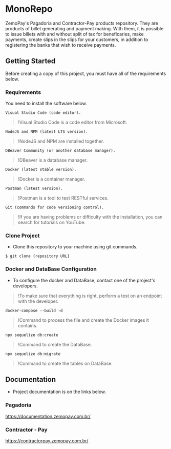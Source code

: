 # MonoRepo

ZemoPay's Pagadoria and Contractor-Pay products repository. They are products of billet generating and payment making. With them, it is possible to issue billets with and without split of tax for beneficaries, make payments, create slips in the slips for your customers, in addition to registering the banks that wish to receive payments.

## Getting Started

Before creating a copy of this project, you must have all of the requirements below.

### Requirements

You need to install the software below.

```
Visual Studio Code (code editor).
```
> !Visual Studio Code is a code editor from Microsoft.

```
NodeJS and NPM (latest LTS version).
```
> !NodeJS and NPM are installed together.

```
DBeaver Community (or another database manager).
```
> !DBeaver is a database manager.


```
Docker (latest stable version).
```
> !Docker is a container manager.

```
Postman (latest version).
```
> !Postman is a tool to test RESTful services.

```
Git (commands for code versioning control).
```

> !If you are having problems or difficulty with the installation, you can search for tutorials on YouTube.

### Clone Project

- Clone this repository to your machine using git commands.

```shell
$ git clone {repository URL}
```

### Docker and DataBase Configuration

- To configure the docker and DataBase, contact one of the project's developers.
> !To make sure that everything is right, perform a test on an endpoint with the developer.

```shell
docker-compose --build -d
```
>!Command to process the file and create the Docker images it contains.

```shell
npx sequelize db:create
```
>!Command to create the DataBase.

```shell
npx sequelize db:migrate
```
>!Command to create the tables on DataBase.

## Documentation

- Project documentation is on the links below.

### Pagadoria

https://documentation.zemopay.com.br/

### Contractor - Pay

https://contractorpay.zemopay.com.br/
